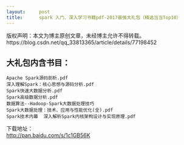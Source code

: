 ```yaml
---
layout:     post
title:      spark 入门、深入学习书籍pdf-2017最强大礼包（精选当当Top10）
---
```

<div id="article_content" class="article_content clearfix csdn-tracking-statistics" data-pid="blog" data-mod="popu_307" data-dsm="post">
								<div class="article-copyright">
					版权声明：本文为博主原创文章，未经博主允许不得转载。					https://blog.csdn.net/qq_33813365/article/details/77198452				</div>
								            <div id="content_views" class="markdown_views prism-atom-one-dark">
							<!-- flowchart 箭头图标 勿删 -->
							<svg xmlns="http://www.w3.org/2000/svg" style="display: none;"><path stroke-linecap="round" d="M5,0 0,2.5 5,5z" id="raphael-marker-block" style="-webkit-tap-highlight-color: rgba(0, 0, 0, 0);"></path></svg>
							<h2 id="大礼包内含书目">大礼包内含书目：</h2>



<pre class="prettyprint"><code class=" hljs avrasm">Apache Spark源码剖析<span class="hljs-preprocessor">.pdf</span>
深入理解Spark：核心思想与源码分析<span class="hljs-preprocessor">.pdf</span>
Spark快速大数据分析<span class="hljs-preprocessor">.pdf</span>
Spark高级数据分析<span class="hljs-preprocessor">.pdf</span>
数据算法--Hadoop-Spark大数据处理技巧
Spark大数据处理：技术、应用与性能优化(全)<span class="hljs-preprocessor">.pdf</span>
Spark技术内幕  深入解析Spark内核架构设计与实现原理<span class="hljs-preprocessor">.pdf</span>
</code></pre>

<p>下载地址： <br>
<a href="http://pan.baidu.com/s/1c1GB56K" rel="nofollow" target="_blank">http://pan.baidu.com/s/1c1GB56K</a></p>            </div>
						<link href="https://csdnimg.cn/release/phoenix/mdeditor/markdown_views-9e5741c4b9.css" rel="stylesheet">
                </div>